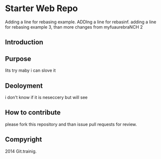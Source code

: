 # Starter Web Repo
 Adding a line for rebasing example. ADDIng a line for rebasinf. adding a line for rebasing example 3, than more changes from myfuaurebraNCH 2
## Introduction

## Purpose
 lits try maby i can slove it
## Deoloyment
i don't know if it is neseccery but will see

## How to contribute
please fork this repository and than issue pull requests for review.

## Compyright

2014 Git.trainig.

